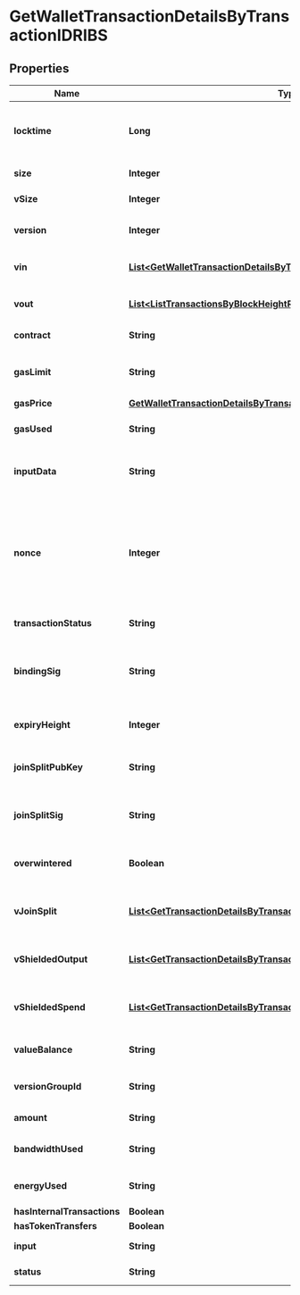 

# GetWalletTransactionDetailsByTransactionIDRIBS


## Properties

| Name | Type | Description | Notes |
|------------ | ------------- | ------------- | -------------|
|**locktime** | **Long** | Represents the time at which a particular transaction can be added to the blockchain. |  |
|**size** | **Integer** | Represents the total size of this transaction. |  |
|**vSize** | **Integer** | Represents the virtual size of this transaction. |  |
|**version** | **Integer** | Represents the transaction version number. |  |
|**vin** | [**List&lt;GetWalletTransactionDetailsByTransactionIDRIBSZVinInner&gt;**](GetWalletTransactionDetailsByTransactionIDRIBSZVinInner.md) | Object Array representation of transaction inputs |  |
|**vout** | [**List&lt;ListTransactionsByBlockHeightRIBSZVoutInner&gt;**](ListTransactionsByBlockHeightRIBSZVoutInner.md) | Object Array representation of transaction outputs |  |
|**contract** | **String** | Represents the specific transaction contract |  |
|**gasLimit** | **String** | Represents the amount of gas used by this specific transaction alone. |  |
|**gasPrice** | [**GetWalletTransactionDetailsByTransactionIDRIBSPGasPrice**](GetWalletTransactionDetailsByTransactionIDRIBSPGasPrice.md) |  |  |
|**gasUsed** | **String** | Defines the unit of the gas price amount, e.g. BTC, ETH, XRP. |  |
|**inputData** | **String** | Represents additional information that is required for the transaction. |  |
|**nonce** | **Integer** | Represents the sequential running number for an address, starting from 0 for the first transaction. E.g., if the nonce of a transaction is 10, it would be the 11th transaction sent from the sender&#39;s address. |  |
|**transactionStatus** | **String** | String representation of the transaction status |  |
|**bindingSig** | **String** | It is used to enforce balance of Spend and Output transfers, in order to prevent their replay across transactions. |  |
|**expiryHeight** | **Integer** | Represents a block height after which the transaction will expire. |  |
|**joinSplitPubKey** | **String** | Represents an encoding of a JoinSplitSig public validating key. |  |
|**joinSplitSig** | **String** | Is used to sign transactions that contain at least one JoinSplit description. |  |
|**overwintered** | **Boolean** | \&quot;Overwinter\&quot; is the network upgrade for the Zcash blockchain. |  |
|**vJoinSplit** | [**List&lt;GetTransactionDetailsByTransactionIDRIBSZVJoinSplitInner&gt;**](GetTransactionDetailsByTransactionIDRIBSZVJoinSplitInner.md) | Represents a sequence of JoinSplit descriptions using BCTV14 proofs. |  [optional] |
|**vShieldedOutput** | [**List&lt;GetTransactionDetailsByTransactionIDRIBSZVShieldedOutputInner&gt;**](GetTransactionDetailsByTransactionIDRIBSZVShieldedOutputInner.md) | Object Array representation of transaction output descriptions |  [optional] |
|**vShieldedSpend** | [**List&lt;GetTransactionDetailsByTransactionIDRIBSZVShieldedSpendInner&gt;**](GetTransactionDetailsByTransactionIDRIBSZVShieldedSpendInner.md) | Object Array representation of transaction spend descriptions |  [optional] |
|**valueBalance** | **String** | String representation of the transaction value balance |  |
|**versionGroupId** | **String** | Represents the transaction version group ID. |  |
|**amount** | **String** | String representation of the amount value |  |
|**bandwidthUsed** | **String** | Numeric representation of the transaction used bandwidth |  |
|**energyUsed** | **String** | String representation of the transaction used energy |  |
|**hasInternalTransactions** | **Boolean** |  |  |
|**hasTokenTransfers** | **Boolean** |  |  |
|**input** | **String** | Numeric representation of the transaction input |  |
|**status** | **String** | String representation of the transaction status |  |



